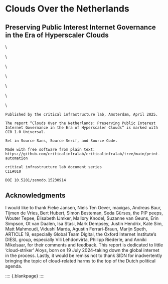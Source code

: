 # Clouds Over the Netherlands
## Preserving Public Interest Internet Governance in the Era of Hyperscaler Clouds

<div id="colophon">

\ 

\ 

\ 

\ 

\ 

\ 

\ 

    Published by the critical infrastructure lab, Amsterdam, April 2025.

    The report “Clouds Over the Netherlands: Preserving Public Interest Internet Governance in the Era of Hyperscaler Clouds” is marked with CC0 1.0 Universal.
    
    Set in Source Sans, Source Serif, and Source Code.

    Made with free software from plain text:
    https://github.com/criticalinfralab/criticalinfralab/tree/main/print-automation

    critical infrastructure lab document series
    CIL#010

    DOI 10.5281/zenodo.15230914
</div>

## Acknowledgments

I would like to thank Fieke Jansen, Niels Ten Oever, maxigas, Andreas Baur, Tijmen de Vries, Bert Hubert, Simon Besteman, Seda Gürses, the PIP peeps, Wouter Tepee, Elisabeth IJmker, Mallory Knodel, Suzanne van Geuns, Erin Simpson, Ot van Daalen, Isa Stasi, Mark Dempsey, Justin Hendrix, Kate Sim, Matt Mahmoudi, Vidushi Marda, Agustin Ferrari-Braun, Marijn Speth, ARTICLE 19, especially Global Team Digital, the Oxford Internet Institute’s DIESL group, especially Vili Lehdonvirta, Philipp Riederle, and Anniki Mikelsaar, for their comments and feedback. This report is dedicated to little ‘cloud-striker’ Aloys, born on 19 July 2024–taking down the global internet in the process. Lastly, it would be remiss not to thank SIDN for inadvertently bringing the topic of cloud-related harms to the top of the Dutch political agenda. 

:::: {.blankpage}
::::

